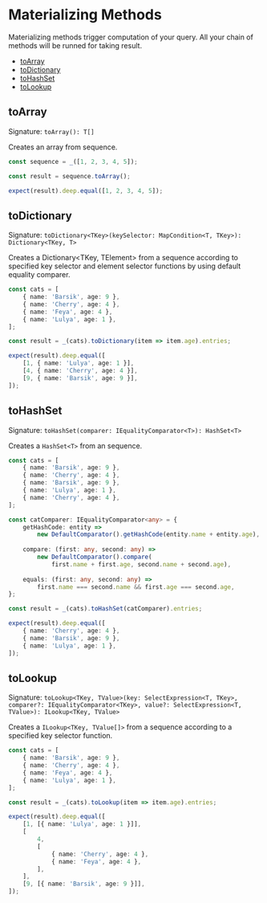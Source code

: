 # Materializing Methods

Materializing methods trigger computation of your query. All your chain of methods will be runned for taking result.

* [toArray](#toArray)
* [toDictionary](#toDictionary)
* [toHashSet](#toHashSet)
* [toLookup](#toLookup)

## toArray

Signature: `toArray(): T[]`

Creates an array from sequence.

```typescript
const sequence = _([1, 2, 3, 4, 5]);

const result = sequence.toArray();

expect(result).deep.equal([1, 2, 3, 4, 5]);
```

## toDictionary

Signature: `toDictionary<TKey>(keySelector: MapCondition<T, TKey>): Dictionary<TKey, T>`

Creates a Dictionary<TKey, TElement> from a sequence according to specified key selector and element selector functions by using default equality comparer.

```typescript
const cats = [
    { name: 'Barsik', age: 9 },
    { name: 'Cherry', age: 4 },
    { name: 'Feya', age: 4 },
    { name: 'Lulya', age: 1 },
];

const result = _(cats).toDictionary(item => item.age).entries;

expect(result).deep.equal([
    [1, { name: 'Lulya', age: 1 }],
    [4, { name: 'Cherry', age: 4 }],
    [9, { name: 'Barsik', age: 9 }],
]);
```

## toHashSet

Signature: `toHashSet(comparer: IEqualityComparator<T>): HashSet<T>`

Creates a `HashSet<T>` from an sequence.

```typescript
const cats = [
    { name: 'Barsik', age: 9 },
    { name: 'Cherry', age: 4 },
    { name: 'Barsik', age: 9 },
    { name: 'Lulya', age: 1 },
    { name: 'Cherry', age: 4 },
];

const catComparer: IEqualityComparator<any> = {
    getHashCode: entity => 
        new DefaultComparator().getHashCode(entity.name + entity.age),
    
    compare: (first: any, second: any) => 
        new DefaultComparator().compare(
            first.name + first.age, second.name + second.age),
    
    equals: (first: any, second: any) => 
        first.name === second.name && first.age === second.age,
};

const result = _(cats).toHashSet(catComparer).entries;

expect(result).deep.equal([
    { name: 'Cherry', age: 4 },
    { name: 'Barsik', age: 9 },
    { name: 'Lulya', age: 1 },
]);
```

## toLookup

Signature: `toLookup<TKey, TValue>(key: SelectExpression<T, TKey>, comparer?: IEqualityComparator<TKey>, value?: SelectExpression<T, TValue>): ILookup<TKey, TValue>`

Creates a `ILookup<TKey, TValue[]>` from a sequence according to a specified key selector function.

```typescript
const cats = [
    { name: 'Barsik', age: 9 },
    { name: 'Cherry', age: 4 },
    { name: 'Feya', age: 4 },
    { name: 'Lulya', age: 1 },
];

const result = _(cats).toLookup(item => item.age).entries;

expect(result).deep.equal([
    [1, [{ name: 'Lulya', age: 1 }]],
    [
        4,
        [
            { name: 'Cherry', age: 4 },
            { name: 'Feya', age: 4 },
        ],
    ],
    [9, [{ name: 'Barsik', age: 9 }]],
]);
```
